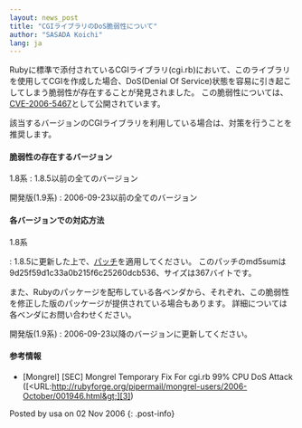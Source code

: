 ```yaml
---
layout: news_post
title: "CGIライブラリのDoS脆弱性について"
author: "SASADA Koichi"
lang: ja
---
```


Rubyに標準で添付されているCGIライブラリ(cgi.rb)において、このライブラリを使用してCGIを作成した場合、DoS(Denial Of
Service)状態を容易に引き起こしてしまう脆弱性が存在することが発見されました。
この脆弱性については、[CVE-2006-5467][1]として公開されています。

該当するバージョンのCGIライブラリを利用している場合は、対策を行うことを推奨します。

#### 脆弱性の存在するバージョン

1.8系
: 1\.8.5以前の全てのバージョン

開発版(1.9系)
: 2006-09-23以前の全てのバージョン

#### 各バージョンでの対応方法

1.8系

: 1\.8.5に更新した上で、[パッチ][2]を適用してください。
  このパッチのmd5sumは9d25f59d1c33a0b215f6c25260dcb536、サイズは367バイトです。
  
  また、Rubyのパッケージを配布している各ベンダから、それぞれ、この脆弱性を修正した版のパッケージが提供されている場合もあります。
  詳細については各ベンダにお問い合わせください。

開発版(1.9系)
: 2006-09-23以降のバージョンに更新してください。

#### 参考情報

* \[Mongrel\] \[SEC\] Mongrel Temporary Fix For cgi.rb 99% CPU DoS
  Attack
  ([&lt;URL:http://rubyforge.org/pipermail/mongrel-users/2006-October/001946.html&gt;][3])

Posted by usa on 02 Nov 2006
{: .post-info}



[1]: http://cve.mitre.org/cgi-bin/cvename.cgi?name=CVE-2006-5467 
[2]: http://ftp.ruby-lang.org/pub/ruby/1.8/ruby-1.8.5-cgi-dos-1.patch 
[3]: http://rubyforge.org/pipermail/mongrel-users/2006-October/001946.html 
